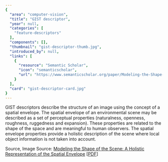 ```yaml
---
{
  "area": "computer-vision",
  "title": "GIST descriptor",
  "year": null,
  "categories": [
    "feature-descriptors"
  ],
  "components": [],
  "thumbnail": "gist-descriptor-thumb.jpg",
  "introduced_by": null,
  "links": [
    {
      "resource": "Semantic Scholar",
      "icon": "semanticscholar",
      "url": "https://www.semanticscholar.org/paper/Modeling-the-Shape-of-the-Scene%3A-A-Holistic-of-the-Oliva-Torralba/869171b2f56cfeaa9b81b2626cb4956fea590a57"
    }
  ],
  "card": "gist-descriptor-card.jpg"
}
---
```

GIST descriptors describe the structure of an image using the concept of a spatial envelope. The spatial envelope of an environmental scene may be described as a set of perceptual properties (naturalness, openness, roughness, ruggedness and expansion). These properties are related to the shape of the space and are meaningful to human observers. The spatial envelope properties provide a holistic description of the scene where local object information is not taken into account.

Source, Image Source: [Modeling the Shape of the Scene: A Holistic Representation of the Spatial Envelope](https://www.semanticscholar.org/paper/Modeling-the-Shape-of-the-Scene%3A-A-Holistic-of-the-Oliva-Torralba/869171b2f56cfeaa9b81b2626cb4956fea590a57) [[PDF](http://people.eecs.berkeley.edu/~efros/courses/AP06/Papers/oliva-ijcv-01.pdf)]  
